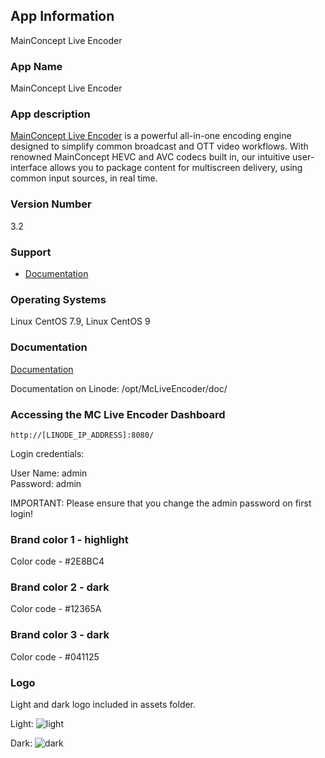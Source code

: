 ## App Information
MainConcept Live Encoder

### App Name
MainConcept Live Encoder

### App description
[MainConcept Live Encoder](https://www.mainconcept.com/live-encoder) is a powerful all-in-one encoding engine designed to simplify common broadcast and OTT video workflows. With renowned MainConcept HEVC and AVC codecs built in, our intuitive user-interface allows you to package content for multiscreen delivery, using common input sources, in real time.

### Version Number
3.2

### Support
* [Documentation](https://www.mainconcept.com/live-encoder)

### Operating Systems
Linux CentOS 7.9, Linux CentOS 9

### Documentation
[Documentation](https://www.mainconcept.com/live-encoder)

Documentation on Linode: /opt/McLiveEncoder/doc/

### Accessing the MC Live Encoder Dashboard
```http://[LINODE_IP_ADDRESS]:8080/```

Login credentials:

User Name: admin  
Password: admin 

IMPORTANT: Please ensure that you change the admin password on first login!


### Brand color 1 - highlight
Color code - #2E8BC4

### Brand color 2 - dark
Color code - #12365A

### Brand color 3 - dark
Color code - #041125


### Logo
Light and dark logo included in assets folder.

Light:
![light](assets/MCLiveEncoder_White.svg)

Dark:
![dark](assets/MCLiveEncoder.svg)
